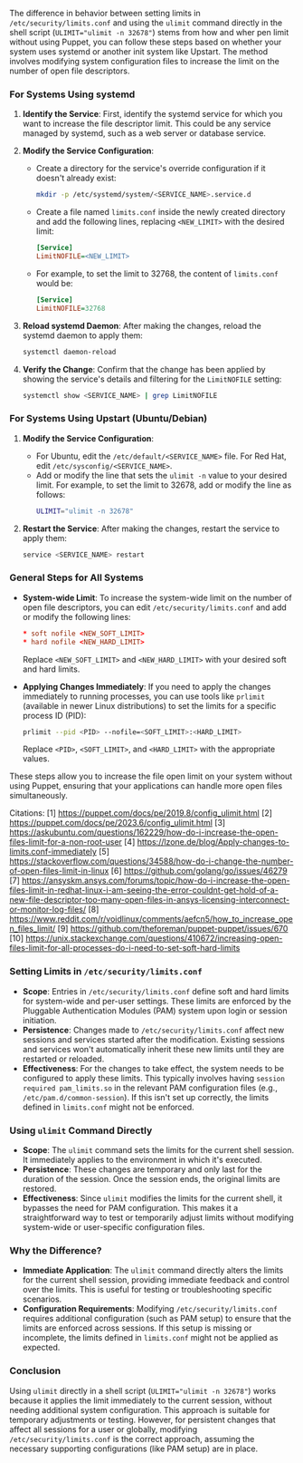

The difference in behavior between setting limits in `/etc/security/limits.conf` and using the `ulimit` command directly in the shell script (`ULIMIT="ulimit -n 32678"`) stems from how and wher
pen limit without using Puppet, you can follow these steps based on whether your system uses systemd or another init system like Upstart. The method involves modifying system configuration files to increase the limit on the number of open file descriptors.

### For Systems Using systemd

1. **Identify the Service**: First, identify the systemd service for which you want to increase the file descriptor limit. This could be any service managed by systemd, such as a web server or database service.

2. **Modify the Service Configuration**:
   - Create a directory for the service's override configuration if it doesn't already exist:
     ```bash
     mkdir -p /etc/systemd/system/<SERVICE_NAME>.service.d
     ```
   - Create a file named `limits.conf` inside the newly created directory and add the following lines, replacing `<NEW_LIMIT>` with the desired limit:
     ```ini
     [Service]
     LimitNOFILE=<NEW_LIMIT>
     ```
   - For example, to set the limit to 32768, the content of `limits.conf` would be:
     ```ini
     [Service]
     LimitNOFILE=32768
     ```

3. **Reload systemd Daemon**: After making the changes, reload the systemd daemon to apply them:
   ```bash
   systemctl daemon-reload
   ```

4. **Verify the Change**: Confirm that the change has been applied by showing the service's details and filtering for the `LimitNOFILE` setting:
   ```bash
   systemctl show <SERVICE_NAME> | grep LimitNOFILE
   ```

### For Systems Using Upstart (Ubuntu/Debian)

1. **Modify the Service Configuration**:
   - For Ubuntu, edit the `/etc/default/<SERVICE_NAME>` file. For Red Hat, edit `/etc/sysconfig/<SERVICE_NAME>`.
   - Add or modify the line that sets the `ulimit -n` value to your desired limit. For example, to set the limit to 32678, add or modify the line as follows:
     ```bash
     ULIMIT="ulimit -n 32678"
     ```

2. **Restart the Service**: After making the changes, restart the service to apply them:
   ```bash
   service <SERVICE_NAME> restart
   ```

### General Steps for All Systems

- **System-wide Limit**: To increase the system-wide limit on the number of open file descriptors, you can edit `/etc/security/limits.conf` and add or modify the following lines:
  ```conf
  * soft nofile <NEW_SOFT_LIMIT>
  * hard nofile <NEW_HARD_LIMIT>
  ```
  Replace `<NEW_SOFT_LIMIT>` and `<NEW_HARD_LIMIT>` with your desired soft and hard limits.

- **Applying Changes Immediately**: If you need to apply the changes immediately to running processes, you can use tools like `prlimit` (available in newer Linux distributions) to set the limits for a specific process ID (PID):
  ```bash
  prlimit --pid <PID> --nofile=<SOFT_LIMIT>:<HARD_LIMIT>
  ```
  Replace `<PID>`, `<SOFT_LIMIT>`, and `<HARD_LIMIT>` with the appropriate values.

These steps allow you to increase the file open limit on your system without using Puppet, ensuring that your applications can handle more open files simultaneously.

Citations:
[1] https://puppet.com/docs/pe/2019.8/config_ulimit.html
[2] https://puppet.com/docs/pe/2023.6/config_ulimit.html
[3] https://askubuntu.com/questions/162229/how-do-i-increase-the-open-files-limit-for-a-non-root-user
[4] https://lzone.de/blog/Apply-changes-to-limits.conf-immediately
[5] https://stackoverflow.com/questions/34588/how-do-i-change-the-number-of-open-files-limit-in-linux
[6] https://github.com/golang/go/issues/46279
[7] https://ansyskm.ansys.com/forums/topic/how-do-i-increase-the-open-files-limit-in-redhat-linux-i-am-seeing-the-error-couldnt-get-hold-of-a-new-file-descriptor-too-many-open-files-in-ansys-licensing-interconnect-or-monitor-log-files/
[8] https://www.reddit.com/r/voidlinux/comments/aefcn5/how_to_increase_open_files_limit/
[9] https://github.com/theforeman/puppet-puppet/issues/670
[10] https://unix.stackexchange.com/questions/410672/increasing-open-files-limit-for-all-processes-do-i-need-to-set-soft-hard-limits

### Setting Limits in `/etc/security/limits.conf`

- **Scope**: Entries in `/etc/security/limits.conf` define soft and hard limits for system-wide and per-user settings. These limits are enforced by the Pluggable Authentication Modules (PAM) system upon login or session initiation.
- **Persistence**: Changes made to `/etc/security/limits.conf` affect new sessions and services started after the modification. Existing sessions and services won't automatically inherit these new limits until they are restarted or reloaded.
- **Effectiveness**: For the changes to take effect, the system needs to be configured to apply these limits. This typically involves having `session required pam_limits.so` in the relevant PAM configuration files (e.g., `/etc/pam.d/common-session`). If this isn't set up correctly, the limits defined in `limits.conf` might not be enforced.

### Using `ulimit` Command Directly

- **Scope**: The `ulimit` command sets the limits for the current shell session. It immediately applies to the environment in which it's executed.
- **Persistence**: These changes are temporary and only last for the duration of the session. Once the session ends, the original limits are restored.
- **Effectiveness**: Since `ulimit` modifies the limits for the current shell, it bypasses the need for PAM configuration. This makes it a straightforward way to test or temporarily adjust limits without modifying system-wide or user-specific configuration files.

### Why the Difference?

- **Immediate Application**: The `ulimit` command directly alters the limits for the current shell session, providing immediate feedback and control over the limits. This is useful for testing or troubleshooting specific scenarios.
- **Configuration Requirements**: Modifying `/etc/security/limits.conf` requires additional configuration (such as PAM setup) to ensure that the limits are enforced across sessions. If this setup is missing or incomplete, the limits defined in `limits.conf` might not be applied as expected.

### Conclusion

Using `ulimit` directly in a shell script (`ULIMIT="ulimit -n 32678"`) works because it applies the limit immediately to the current session, without needing additional system configuration. This approach is suitable for temporary adjustments or testing. However, for persistent changes that affect all sessions for a user or globally, modifying `/etc/security/limits.conf` is the correct approach, assuming the necessary supporting configurations (like PAM setup) are in place.
